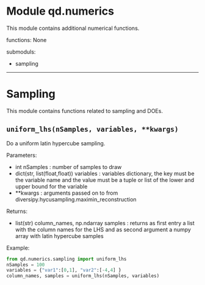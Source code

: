 
# Module qd.numerics

This module contains additional numerical functions.

functions: None

submoduls:
  - sampling

---------
# Sampling

This module contains functions related to sampling and DOEs.

## ```uniform_lhs(nSamples, variables, **kwargs)```

Do a uniform latin hypercube sampling.

Parameters:
  - int nSamples : number of samples to draw
  - dict(str, list(float,float)) variables : variables dictionary, the key must be the variable name and the value must be a tuple or list of the lower and upper bound for the variable
  - **kwargs : arguments passed on to from diversipy.hycusampling.maximin_reconstruction

Returns:
  - list(str) column_names, np.ndarray samples : returns as first entry a list with the column names for the LHS and as second argument a numpy array with latin hypercube samples

Example:
```python
from qd.numerics.sampling import uniform_lhs
nSamples = 100
variables = {"var1":[0,1], "var2":[-4,4] }
column_names, samples = uniform_lhs(nSamples, variables)
```